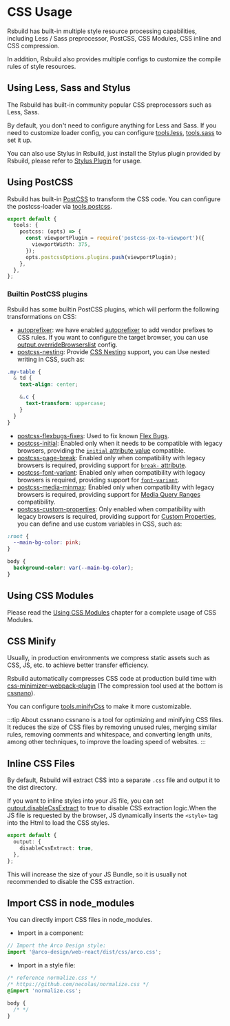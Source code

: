 # CSS Usage

Rsbuild has built-in multiple style resource processing capabilities, including Less / Sass preprocessor, PostCSS, CSS Modules, CSS inline and CSS compression.

In addition, Rsbuild also provides multiple configs to customize the compile rules of style resources.

## Using Less, Sass and Stylus

The Rsbuild has built-in community popular CSS preprocessors such as Less, Sass.

By default, you don't need to configure anything for Less and Sass. If you need to customize loader config, you can configure [tools.less](/config/options/tools.html#toolsless), [tools.sass](/config/options/tools.html#toolssass) to set it up.

You can also use Stylus in Rsbuild, just install the Stylus plugin provided by Rsbuild, please refer to [Stylus Plugin](/plugins/list/plugin-stylus.html) for usage.

## Using PostCSS

Rsbuild has built-in [PostCSS](https://postcss.org/) to transform the CSS code. You can configure the postcss-loader via [tools.postcss](/config/options/tools.html#toolspostcss).

```ts
export default {
  tools: {
    postcss: (opts) => {
      const viewportPlugin = require('postcss-px-to-viewport')({
        viewportWidth: 375,
      });
      opts.postcssOptions.plugins.push(viewportPlugin);
    },
  },
};
```

### Builtin PostCSS plugins

Rsbuild has some builtin PostCSS plugins, which will perform the following transformations on CSS:

- [autoprefixer](https://github.com/postcss/autoprefixer): we have enabled [autoprefixer](https://github.com/postcss/autoprefixer) to add vendor prefixes to CSS rules. If you want to configure the target browser, you can use [output.overrideBrowserslist](/config/options/output.html#outputoverridebrowserslist) config.
- [postcss-nesting](https://www.npmjs.com/package/postcss-nested): Provide [CSS Nesting](https://drafts.csswg.org/css-nesting-1/) support, you can Use nested writing in CSS, such as:

```css
.my-table {
  & td {
    text-align: center;

    &.c {
      text-transform: uppercase;
    }
  }
}
```

- [postcss-flexbugs-fixes](https://www.npmjs.com/package/postcss-flexbugs-fixes): Used to fix known [Flex Bugs](https://github.com/philipwalton/flexbugs).
- [postcss-initial](https://www.npmjs.com/package/postcss-initial): Enabled only when it needs to be compatible with legacy browsers, providing the [`initial` attribute value](https://developer.mozilla.org/en-US/docs/Web/CSS/initial_value) compatible.
- [postcss-page-break](https://www.npmjs.com/package/postcss-page-break): Enabled only when compatibility with legacy browsers is required, providing support for [`break-` attribute](https://developer.mozilla.org/en-US/docs/Web/CSS/break-after).
- [postcss-font-variant](https://www.npmjs.com/package/postcss-font-variant): Enabled only when compatibility with legacy browsers is required, providing support for [`font-variant`](https://developer.mozilla.org/en-US/docs/Web/CSS/font-variant).
- [postcss-media-minmax](https://www.npmjs.com/package/postcss-media-minmax): Enabled only when compatibility with legacy browsers is required, providing support for [Media Query Ranges](https://developer.mozilla.org/en-US/docs/Web/CSS/Media_Queries/Using_media_queries#syntax_improvements_in_level_4) compatibility.
- [postcss-custom-properties](https://www.npmjs.com/package/postcss-custom-properties): Only enabled when compatibility with legacy browsers is required, providing support for [Custom Properties](https://www.w3.org/TR/css-variables-1/), you can define and use custom variables in CSS, such as:

```css
:root {
  --main-bg-color: pink;
}

body {
  background-color: var(--main-bg-color);
}
```

## Using CSS Modules

Please read the [Using CSS Modules](/guide/basic/css-modules.html) chapter for a complete usage of CSS Modules.

## CSS Minify

Usually, in production environments we compress static assets such as CSS, JS, etc. to achieve better transfer efficiency.

Rsbuild automatically compresses CSS code at production build time with [css-minimizer-webpack-plugin](https://github.com/webpack-contrib/css-minimizer-webpack-plugin) (The compression tool used at the bottom is [cssnano](https://cssnano.co/)).

You can configure [tools.minifyCss](/config/options/tools.html#toolsminifycss) to make it more customizable.

:::tip About cssnano
cssnano is a tool for optimizing and minifying CSS files. It reduces the size of CSS files by removing unused rules, merging similar rules, removing comments and whitespace, and converting length units, among other techniques, to improve the loading speed of websites.
:::

## Inline CSS Files

By default, Rsbuild will extract CSS into a separate `.css` file and output it to the dist directory.

If you want to inline styles into your JS file, you can set [output.disableCssExtract](/config/options/output.html#outputdisablecssextract) to true to disable CSS extraction logic.When the JS file is requested by the browser, JS dynamically inserts the `<style>` tag into the Html to load the CSS styles.

```ts
export default {
  output: {
    disableCssExtract: true,
  },
};
```

This will increase the size of your JS Bundle, so it is usually not recommended to disable the CSS extraction.

## Import CSS in node_modules

You can directly import CSS files in node_modules.

- Import in a component:

```ts title="src/App.tsx"
// Import the Arco Design style:
import '@arco-design/web-react/dist/css/arco.css';
```

- Import in a style file:

```css title="src/App.css"
/* reference normalize.css */
/* https://github.com/necolas/normalize.css */
@import 'normalize.css';

body {
  /* */
}
```
